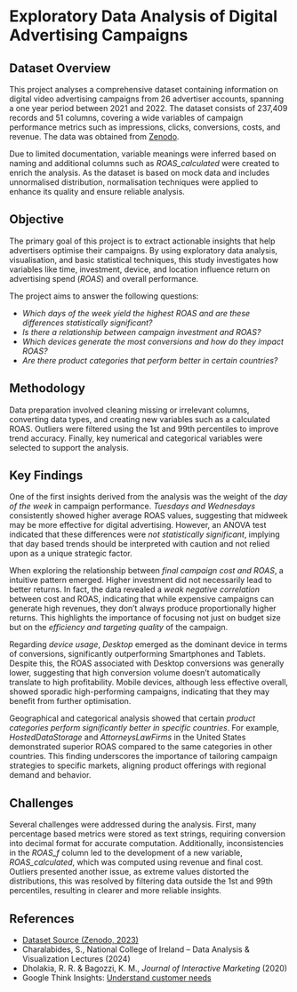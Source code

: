 # Exploratory Data Analysis of Digital Advertising Campaigns

## Dataset Overview

This project analyses a comprehensive dataset containing information on digital video advertising campaigns from 26 advertiser accounts, spanning a one year period between 2021 and 2022. The dataset consists of 237,409 records and 51 columns, covering a wide variables of campaign performance metrics such as impressions, clicks, conversions, costs, and revenue. The data was obtained from [Zenodo](https://zenodo.org/records/7965793).

Due to limited documentation, variable meanings were inferred based on naming and additional columns such as *ROAS_calculated* were created to enrich the analysis. As the dataset is based on mock data and includes unnormalised distribution, normalisation techniques were applied to enhance its quality and ensure reliable analysis.

## Objective

The primary goal of this project is to extract actionable insights that help advertisers optimise their campaigns. By using exploratory data analysis, visualisation, and basic statistical techniques, this study investigates how variables like time, investment, device, and location influence return on advertising spend (*ROAS*) and overall performance.

The project aims to answer the following questions:

- *Which days of the week yield the highest ROAS and are these differences statistically significant?*  
- *Is there a relationship between campaign investment and ROAS?*  
- *Which devices generate the most conversions and how do they impact ROAS?*  
- *Are there product categories that perform better in certain countries?*

## Methodology

Data preparation involved cleaning missing or irrelevant columns, converting data types, and creating new variables such as a calculated ROAS. Outliers were filtered using the 1st and 99th percentiles to improve trend accuracy. Finally, key numerical and categorical variables were selected to support the analysis.

## Key Findings

One of the first insights derived from the analysis was the weight of the *day of the week* in campaign performance. *Tuesdays and Wednesdays* consistently showed higher average ROAS values, suggesting that midweek may be more effective for digital advertising. However, an ANOVA test indicated that these differences were *not statistically significant*, implying that day based trends should be interpreted with caution and not relied upon as a unique strategic factor.

When exploring the relationship between *final campaign cost and ROAS*, a intuitive pattern emerged. Higher investment did not necessarily lead to better returns. In fact, the data revealed a *weak negative correlation* between cost and ROAS, indicating that while expensive campaigns can generate high revenues, they don’t always produce proportionally higher returns. This highlights the importance of focusing not just on budget size but on the *efficiency and targeting quality* of the campaign.

Regarding *device usage*, *Desktop* emerged as the dominant device in terms of conversions, significantly outperforming Smartphones and Tablets. Despite this, the ROAS associated with Desktop conversions was generally lower, suggesting that high conversion volume doesn’t automatically translate to high profitability. Mobile devices, although less effective overall, showed sporadic high-performing campaigns, indicating that they may benefit from further optimisation.

Geographical and categorical analysis showed that certain *product categories perform significantly better in specific countries*. For example, *HostedDataStorage* and *AttorneysLawFirms* in the United States demonstrated superior ROAS compared to the same categories in other countries. This finding underscores the importance of tailoring campaign strategies to specific markets, aligning product offerings with regional demand and behavior.

## Challenges

Several challenges were addressed during the analysis. First, many percentage based metrics were stored as text strings, requiring conversion into decimal format for accurate computation. Additionally, inconsistencies in the *ROAS_f* column led to the development of a new variable, *ROAS_calculated*, which was computed using revenue and final cost. Outliers presented another issue, as extreme values distorted the distributions, this was resolved by filtering data outside the 1st and 99th percentiles, resulting in clearer and more reliable insights.

## References

- [Dataset Source (Zenodo, 2023)](https://zenodo.org/records/7965793)  
- Charalabides, S., National College of Ireland – Data Analysis & Visualization Lectures (2024)  
- Dholakia, R. R. & Bagozzi, K. M., *Journal of Interactive Marketing* (2020)  
- Google Think Insights: [Understand customer needs](https://www.thinkwithgoogle.com/consumer-insights/consumer-journey/understand-customer-needs/)
